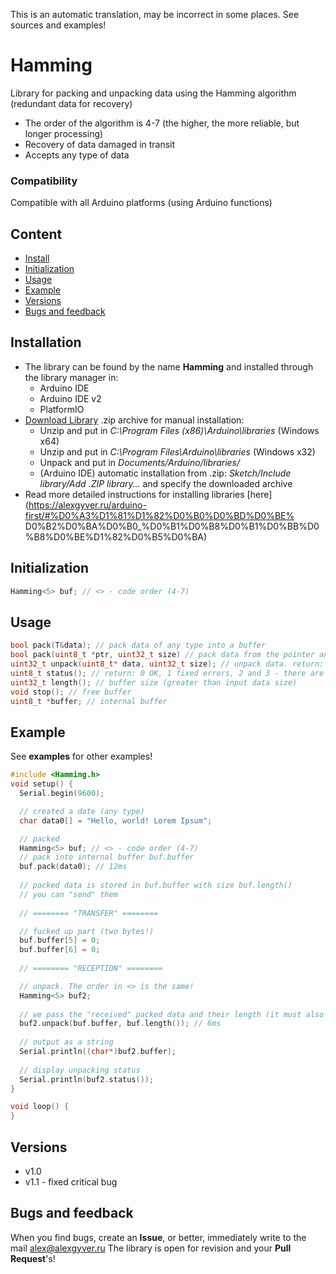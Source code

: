 This is an automatic translation, may be incorrect in some places. See sources and examples!

# Hamming
Library for packing and unpacking data using the Hamming algorithm (redundant data for recovery)
- The order of the algorithm is 4-7 (the higher, the more reliable, but longer processing)
- Recovery of data damaged in transit
- Accepts any type of data

### Compatibility
Compatible with all Arduino platforms (using Arduino functions)

## Content
- [Install](#install)
- [Initialization](#init)
- [Usage](#usage)
- [Example](#example)
- [Versions](#versions)
- [Bugs and feedback](#feedback)

<a id="install"></a>
## Installation
- The library can be found by the name **Hamming** and installed through the library manager in:
    - Arduino IDE
    - Arduino IDE v2
    - PlatformIO
- [Download Library](https://github.com/GyverLibs/Hamming/archive/refs/heads/main.zip) .zip archive for manual installation:
    - Unzip and put in *C:\Program Files (x86)\Arduino\libraries* (Windows x64)
    - Unzip and put in *C:\Program Files\Arduino\libraries* (Windows x32)
    - Unpack and put in *Documents/Arduino/libraries/*
    - (Arduino IDE) automatic installation from .zip: *Sketch/Include library/Add .ZIP library…* and specify the downloaded archive
- Read more detailed instructions for installing libraries [here] (https://alexgyver.ru/arduino-first/#%D0%A3%D1%81%D1%82%D0%B0%D0%BD%D0%BE% D0%B2%D0%BA%D0%B0_%D0%B1%D0%B8%D0%B1%D0%BB%D0%B8%D0%BE%D1%82%D0%B5%D0%BA)<a id="init"></a>
## Initialization
```cpp
Hamming<5> buf; // <> - code order (4-7)
```

<a id="usage"></a>
## Usage
```cpp
bool pack(T&data); // pack data of any type into a buffer
bool pack(uint8_t *ptr, uint32_t size) // pack data from the pointer and size into a buffer
uint32_t unpack(uint8_t* data, uint32_t size); // unpack data. return: 0 OK, 1 fixed bugs, 2 and 3 - have uncorrected bugs
uint8_t status(); // return: 0 OK, 1 fixed errors, 2 and 3 - there are uncorrected errors
uint32_t length(); // buffer size (greater than input data size)
void stop(); // free buffer
uint8_t *buffer; // internal buffer
```

<a id="example"></a>
## Example
See **examples** for other examples!
```cpp
#include <Hamming.h>
void setup() {
  Serial.begin(9600);

  // created a date (any type)
  char data0[] = "Hello, world! Lorem Ipsum";

  // packed
  Hamming<5> buf; // <> - code order (4-7)
  // pack into internal buffer buf.buffer
  buf.pack(data0); // 12ms
  
  // packed data is stored in buf.buffer with size buf.length()
  // you can "send" them
  
  // ======== "TRANSFER" ========

  // fucked up part (two bytes!)
  buf.buffer[5] = 0;
  buf.buffer[6] = 0;
  
  // ======== "RECEPTION" ========

  // unpack. The order in <> is the same!
  Hamming<5> buf2;
  
  // we pass the "received" packed data and their length (it must also be passed or known)
  buf2.unpack(buf.buffer, buf.length()); // 6ms
  
  // output as a string
  Serial.println((char*)buf2.buffer);
  
  // display unpacking status
  Serial.println(buf2.status());
}

void loop() {
}
```

<a id="versions"></a>
## Versions
- v1.0
- v1.1 - fixed critical bug

<a id="feedback"></a>
## Bugs and feedback
When you find bugs, create an **Issue**, or better, immediately write to the mail [alex@alexgyver.ru](mailto:alex@alexgyver.ru)
The library is open for revision and your **Pull Request**'s!